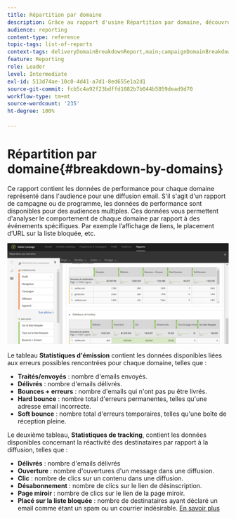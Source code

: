 ```yaml
---
title: Répartition par domaine
description: Grâce au rapport d'usine Répartition par domaine, découvrez les données de performance de vos diffusions selon chaque domaine de votre client.
audience: reporting
content-type: reference
topic-tags: list-of-reports
context-tags: deliveryDomainBreakdownReport,main;campaignDomainBreakdownReport,main;programDomainBreakdownReport,main
feature: Reporting
role: Leader
level: Intermediate
exl-id: 513d74ae-10c0-4d41-a7d1-8ed655e1a2d1
source-git-commit: fcb5c4a92f23bdffd1082b7b044b5859dead9d70
workflow-type: tm+mt
source-wordcount: '235'
ht-degree: 100%

---
```


# Répartition par domaine{#breakdown-by-domains}

Ce rapport contient les données de performance pour chaque domaine représenté dans l&#39;audience pour une diffusion email. S&#39;il s&#39;agit d&#39;un rapport de campagne ou de programme, les données de performance sont disponibles pour des audiences multiples. Ces données vous permettent d&#39;analyser le comportement de chaque domaine par rapport à des événements spécifiques. Par exemple l’affichage de liens, le placement d’URL sur la liste bloquée, etc.

![](assets/delivery_reports_6.png)

Le tableau **Statistiques d&#39;émission** contient les données disponibles liées aux erreurs possibles rencontrées pour chaque domaine, telles que :

* **Traités/envoyés** : nombre d&#39;emails envoyés.
* **Délivrés** : nombre d&#39;emails délivrés.
* **Bounces + erreurs** : nombre d&#39;emails qui n&#39;ont pas pu être livrés.
* **Hard bounce** : nombre total d&#39;erreurs permanentes, telles qu&#39;une adresse email incorrecte.
* **Soft bounce** : nombre total d&#39;erreurs temporaires, telles qu&#39;une boîte de réception pleine.

Le deuxième tableau, **Statistiques de tracking**, contient les données disponibles concernant la réactivité des destinataires par rapport à la diffusion, telles que :

* **Délivrés** : nombre d&#39;emails délivrés
* **Ouverture** : nombre d&#39;ouvertures d&#39;un message dans une diffusion.
* **Clic** : nombre de clics sur un contenu dans une diffusion.
* **Désabonnement** : nombre de clics sur le lien de désinscription.
* **Page miroir** : nombre de clics sur le lien de la page miroir.
* **Placé sur la liste bloquée** : nombre de destinataires ayant déclaré un email comme étant un spam ou un courrier indésirable. [En savoir plus](../../audiences/using/about-opt-in-and-opt-out-in-campaign.md)
